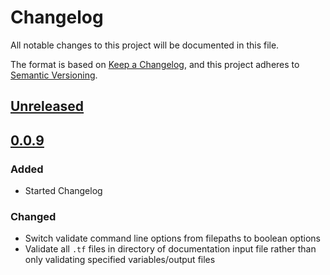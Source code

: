 # Changelog

All notable changes to this project will be documented in this file.

The format is based on [Keep a Changelog](https://keepachangelog.com/en/1.0.0/),
and this project adheres to [Semantic Versioning](https://semver.org/spec/v2.0.0.html).

## [Unreleased]

## [0.0.9]

### Added

- Started Changelog

### Changed

- Switch validate command line options from filepaths to boolean options
- Validate all `.tf` files in directory of documentation input file rather than
only validating specified variables/output files

[unreleased]: https://github.com/mineiros-io/terradoc/compare/v0.0.9...HEAD
[0.0.9]: https://github.com/mineiros-io/terradoc/compare/v0.0.8...v0.0.9
